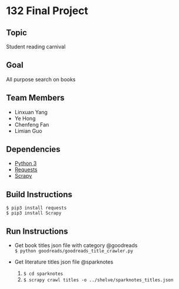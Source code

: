 # 132 Final Project

## Topic
Student reading carnival

## Goal
All purpose search on books

## Team Members 
- Linxuan Yang
- Ye Hong
- Chenfeng Fan 
- Limian Guo 

## Dependencies
- [Python 3](https://www.python.org/)
- [Requests](https://2.python-requests.org//en/master/)
- [Scrapy](https://docs.scrapy.org/en/latest/)

## Build Instructions
```$ pip3 install requests```  
```$ pip3 install Scrapy```

## Run Instructions
- Get book titles json file with category @goodreads  
```$ python goodreads/goodreads_title_crawler.py```

- Get literature titles json file @sparknotes  
    1. ```$ cd sparknotes```
    2. ```$ scrapy crawl titles -o ../shelve/sparknotes_titles.json```
